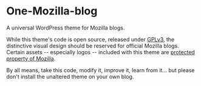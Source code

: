 One-Mozilla-blog
================

A universal WordPress theme for Mozilla blogs.

While this theme's code is open source, released under [GPLv3](http://www.gnu.org/licenses/gpl-3.0.html),
the distinctive visual design should be reserved for official Mozilla blogs. Certain assets -- especially logos --
included with this theme are [protected property of Mozilla](https://www.mozilla.org/foundation/trademarks/).

By all means, take this code, modify it, improve it, learn from it... but please don't install the unaltered theme on
your own blog.
